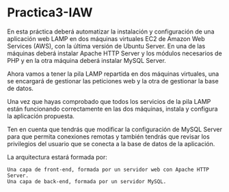 # Practica3-IAW
En esta práctica deberá automatizar la instalación y configuración de una aplicación web LAMP en dos máquinas virtuales EC2 de Amazon Web Services (AWS), con la última versión de Ubuntu Server. En una de las máquinas deberá instalar Apache HTTP Server y los módulos necesarios de PHP y en la otra máquina deberá instalar MySQL Server.

Ahora vamos a tener la pila LAMP repartida en dos máquinas virtuales, una se encargará de gestionar las peticiones web y la otra de gestionar la base de datos.

Una vez que hayas comprobado que todos los servicios de la pila LAMP están funcionando correctamente en las dos máquinas, instala y configura la aplicación propuesta.

Ten en cuenta que tendrás que modificar la configuración de MySQL Server para que permita conexiones remotas y también tendrás que revisar los privilegios del usuario que se conecta a la base de datos de la aplicación.

La arquitectura estará formada por:

    Una capa de front-end, formada por un servidor web con Apache HTTP Server.
    Una capa de back-end, formada por un servidor MySQL.
